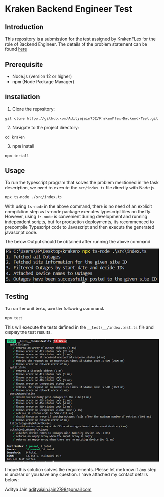 # Kraken Backend Engineer Test

## Introduction

This repository is a submission for the test assigned by KrakenFLex for the role of Backend Engineer. The details of the problem statement can be found [here](task_description/README.md)

## Prerequisite

- Node.js (version 12 or higher)
- npm (Node Package Manager)

## Installation

1. Clone the repository:

```shell
git clone https://github.com/Adityajain732/KrakenFlex-Backend-Test.git
```

2. Navigate to the project directory:

```shell
cd kraken
```

3. npm install

```shell
npm install
```

## Usage

To run the typescript program that solves the problem mentioned in the task description, we need to execute the `src/index.ts` file directly with Node.js

```shell
npx ts-node ./src/index.ts
```

With using `ts-node` in the above command, there is no need of an explicit compilation step as ts-node package executes typescript files on the fly. However, using `ts-node` is convenient during development and running independent scripts, but for production deployments, its recommended to precompile Typescript code to Javascript and then execute the generated javascript code.

The below Output should be obtained after running the above command

![CLI Output](img/cli_output.PNG)

## Testing

To run the unit tests, use the following command:

```
npm test
```

This will execute the tests defined in the `__tests__/index.test.ts` file and display the test results.

![Tests Output](img/tests_output.PNG)

I hope this solution solves the requirements. Please let me know if any step is unclear or you have any question. I have attached my contact details below:

Aditya Jain
adityajain.jain2798@gmail.com